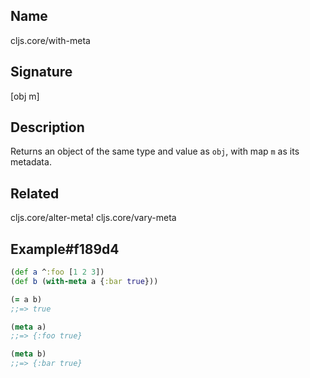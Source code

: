 ## Name
cljs.core/with-meta

## Signature
[obj m]

## Description

Returns an object of the same type and value as `obj`, with map `m` as its
metadata.

## Related
cljs.core/alter-meta!
cljs.core/vary-meta

## Example#f189d4

```clj
(def a ^:foo [1 2 3])
(def b (with-meta a {:bar true}))

(= a b)
;;=> true

(meta a)
;;=> {:foo true}

(meta b)
;;=> {:bar true}
```
